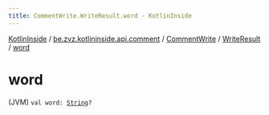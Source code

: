 ```yaml
---
title: CommentWrite.WriteResult.word - KotlinInside
---
```


[KotlinInside](../../../index.html) / [be.zvz.kotlininside.api.comment](../../index.html) / [CommentWrite](../index.html) / [WriteResult](index.html) / [word](./word.html)

# word

(JVM) `val word: `[`String`](https://kotlinlang.org/api/latest/jvm/stdlib/kotlin/-string/index.html)`?`